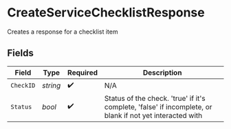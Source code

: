 # CreateServiceChecklistResponse

Creates a response for a checklist item


## Fields

| Field                                                                                                    | Type                                                                                                     | Required                                                                                                 | Description                                                                                              |
| -------------------------------------------------------------------------------------------------------- | -------------------------------------------------------------------------------------------------------- | -------------------------------------------------------------------------------------------------------- | -------------------------------------------------------------------------------------------------------- |
| `CheckID`                                                                                                | *string*                                                                                                 | :heavy_check_mark:                                                                                       | N/A                                                                                                      |
| `Status`                                                                                                 | *bool*                                                                                                   | :heavy_check_mark:                                                                                       | Status of the check. 'true' if it's complete, 'false' if incomplete, or blank if not yet interacted with |